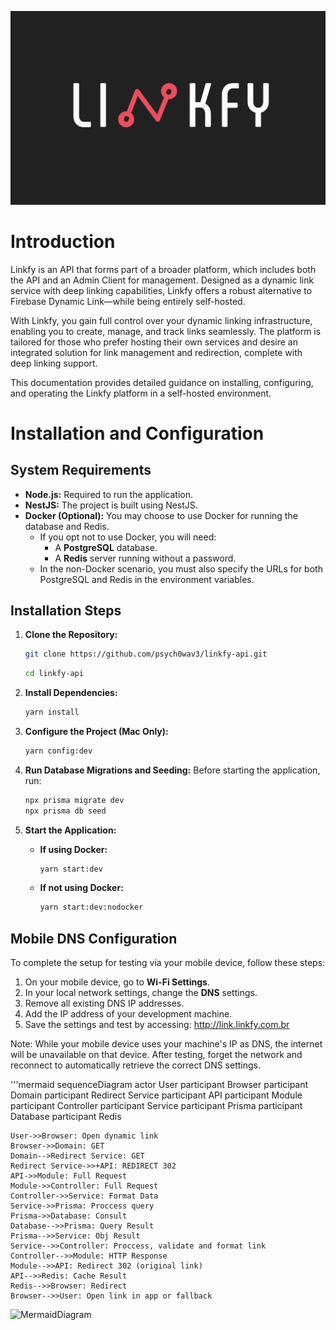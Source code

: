 ![Logo Linkfy](public/logo.png)

# Introduction

Linkfy is an API that forms part of a broader platform, which includes both the API and an Admin Client for management. Designed as a dynamic link service with deep linking capabilities, Linkfy offers a robust alternative to Firebase Dynamic Link—while being entirely self-hosted.

With Linkfy, you gain full control over your dynamic linking infrastructure, enabling you to create, manage, and track links seamlessly. The platform is tailored for those who prefer hosting their own services and desire an integrated solution for link management and redirection, complete with deep linking support.

This documentation provides detailed guidance on installing, configuring, and operating the Linkfy platform in a self-hosted environment.



# Installation and Configuration

## System Requirements

- **Node.js:** Required to run the application.
- **NestJS:** The project is built using NestJS.
- **Docker (Optional):** You may choose to use Docker for running the database and Redis.
  - If you opt not to use Docker, you will need:
    - A **PostgreSQL** database.
    - A **Redis** server running without a password.
  - In the non-Docker scenario, you must also specify the URLs for both PostgreSQL and Redis in the environment variables.

## Installation Steps

1. **Clone the Repository:**
   ```bash 
   git clone https://github.com/psych0wav3/linkfy-api.git
   ```
   ```bash ddddsadfdsfsdf
   cd linkfy-api
   ```

2. **Install Dependencies:**
   ```bash 
   yarn install
   ```

3. **Configure the Project (Mac Only):**
   ```bash 
   yarn config:dev
   ```

4. **Run Database Migrations and Seeding:**
   Before starting the application, run:
   ```bash 
   npx prisma migrate dev
   npx prisma db seed
   ```

5. **Start the Application:**
   - **If using Docker:**
     ```bash 
     yarn start:dev
     ```
   - **If not using Docker:**
     ```bash 
     yarn start:dev:nodocker
     ```

## Mobile DNS Configuration

To complete the setup for testing via your mobile device, follow these steps:

1. On your mobile device, go to **Wi-Fi Settings**.
2. In your local network settings, change the **DNS** settings.
3. Remove all existing DNS IP addresses.
4. Add the IP address of your development machine.
5. Save the settings and test by accessing:
   http://link.linkfy.com.br

Note:
While your mobile device uses your machine's IP as DNS, the internet will be unavailable on that device. After testing, forget the network and reconnect to automatically retrieve the correct DNS settings.

'''mermaid
sequenceDiagram
    actor User
    participant Browser
    participant Domain
    participant Redirect Service
    participant API
    participant Module
    participant Controller
    participant Service
    participant Prisma
    participant Database
    participant Redis

    User->>Browser: Open dynamic link
    Browser->>Domain: GET
    Domain-->Redirect Service: GET
    Redirect Service->>+API: REDIRECT 302
    API->>Module: Full Request
    Module->>Controller: Full Request
    Controller->>Service: Format Data
    Service->>Prisma: Proccess query
    Prisma->>Database: Consult
    Database-->>Prisma: Query Result
    Prisma-->>Service: Obj Result
    Service-->>Controller: Proccess, validate and format link
    Controller-->>Module: HTTP Response
    Module-->>API: Redirect 302 (original link)
    API-->>Redis: Cache Result
    Redis-->>Browser: Redirect
    Browser-->>User: Open link in app or fallback

![MermaidDiagram](https://www.mermaidchart.com/raw/55d99ec3-06d2-4f16-adac-cacae73509f5?theme=light&version=v0.1&format=svg)
